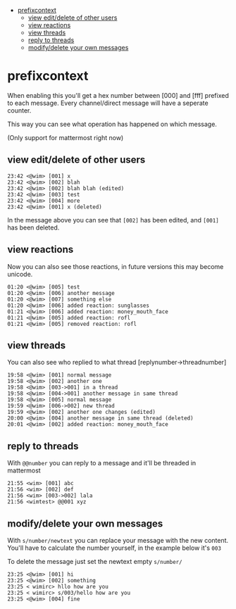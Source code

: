 <!-- TOC -->

- [prefixcontext](#prefixcontext)
    - [view edit/delete of other users](#view-editdelete-of-other-users)
    - [view reactions](#view-reactions)
    - [view threads](#view-threads)
    - [reply to threads](#reply-to-threads)
    - [modify/delete your own messages](#modifydelete-your-own-messages)

<!-- /TOC -->

# prefixcontext

When enabling this you'll get a hex number between [000] and [fff] prefixed to each message.
Every channel/direct message will have a seperate counter.

This way you can see what operation has happened on which message.

(Only support for mattermost right now)

## view edit/delete of other users

```irc
23:42 <@wim> [001] x
23:42 <@wim> [002] blah
23:42 <@wim> [002] blah blah (edited)
23:42 <@wim> [003] test
23:42 <@wim> [004] more
23:42 <@wim> [001] x (deleted)
```

In the message above you can see that `[002]` has been edited, and `[001]` has been deleted.

## view reactions

Now you can also see those reactions, in future versions this may become unicode.

```irc
01:20 <@wim> [005] test
01:20 <@wim> [006] another message
01:20 <@wim> [007] something else
01:20 <@wim> [006] added reaction: sunglasses
01:21 <@wim> [006] added reaction: money_mouth_face
01:21 <@wim> [005] added reaction: rofl
01:21 <@wim> [005] removed reaction: rofl
```

## view threads

You can also see who replied to what thread
[replynumber->threadnumber]

```irc
19:58 <@wim> [001] normal message
19:58 <@wim> [002] another one
19:58 <@wim> [003->001] in a thread
19:58 <@wim> [004->001] another message in same thread
19:58 <@wim> [005] normal message
19:59 <@wim> [006->002] new thread
19:59 <@wim> [002] another one changes (edited)
20:00 <@wim> [004] another message in same thread (deleted)
20:01 <@wim> [002] added reaction: money_mouth_face
```

## reply to threads

With `@@number` you can reply to a message and it'll be threaded in mattermost

```irc
21:55 <wim> [001] abc
21:56 <wim> [002] def
21:56 <wim> [003->002] lala
21:56 <wimtest> @@001 xyz
```

## modify/delete your own messages

With `s/number/newtext` you can replace your message with the new content.
You'll have to calculate the number yourself, in the example below it's `003`

To delete the message just set the newtext empty `s/number/`

```irc
23:25 <@wim> [001] hi
23:25 <@wim> [002] something
23:25 < wimirc> hllo how are you
23:25 < wimirc> s/003/hello how are you
23:25 <@wim> [004] fine
```